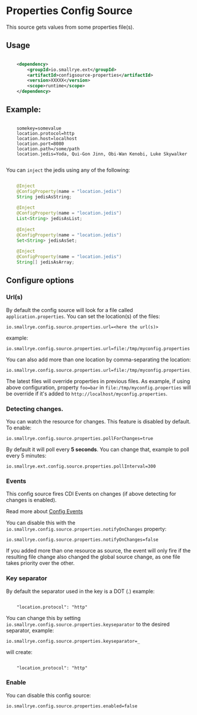 # Properties Config Source

This source gets values from some properties file(s).

## Usage

```xml

    <dependency>
        <groupId>io.smallrye.ext</groupId>
        <artifactId>configsource-properties</artifactId>
        <version>XXXXX</version>
        <scope>runtime</scope>
    </dependency>

```

## Example:

```properties
    
    somekey=somevalue
    location.protocol=http
    location.host=localhost
    location.port=8080
    location.path=/some/path
    location.jedis=Yoda, Qui-Gon Jinn, Obi-Wan Kenobi, Luke Skywalker
    
```


You can `inject` the jedis using any of the following:

```java

    @Inject
    @ConfigProperty(name = "location.jedis")
    String jedisAsString; 
    
    @Inject
    @ConfigProperty(name = "location.jedis")
    List<String> jedisAsList;
    
    @Inject
    @ConfigProperty(name = "location.jedis")
    Set<String> jedisAsSet;
    
    @Inject
    @ConfigProperty(name = "location.jedis")
    String[] jedisAsArray;

```

## Configure options

### Url(s)

By default the config source will look for a file called `application.properties`. You can set the location(s) of the files:

    io.smallrye.config.source.properties.url=<here the url(s)>

example:

    io.smallrye.config.source.properties.url=file:/tmp/myconfig.properties

You can also add more than one location by comma-separating the location:

    io.smallrye.config.source.properties.url=file:/tmp/myconfig.properties,http://localhost/myconfig.properties

The latest files will override properties in previous files. As example, if using above configuration, property `foo=bar` in `file:/tmp/myconfig.properties` will be override if it's added to `http://localhost/myconfig.properties`.

### Detecting changes.

You can watch the resource for changes. This feature is disabled by default. To enable:

    io.smallrye.config.source.properties.pollForChanges=true

By default it will poll every **5 seconds**. You can change that, example to poll every 5 minutes:

    io.smallrye.ext.config.source.properties.pollInterval=300

### Events

This config source fires CDI Events on changes (if above detecting for changes is enabled).

Read more about [Config Events](https://github.com/smallrye/smallrye-config/tree/master/extensions/utils/events)

You can disable this with the `io.smallrye.config.source.properties.notifyOnChanges` property:

    io.smallrye.config.source.properties.notifyOnChanges=false

If you added more than one resource as source, the event will only fire if the resulting file change also changed the global source change, as one file takes priority over the other.

### Key separator

By default the separator used in the key is a DOT (.) example:

```property
    
    "location.protocol": "http"
```

You can change this by setting `io.smallrye.config.source.properties.keyseparator` to the desired separator, example:

    io.smallrye.config.source.properties.keyseparator=_

will create:

```property
    
    "location_protocol": "http"
```

### Enable

You can disable this config source:

    io.smallrye.config.source.properties.enabled=false
